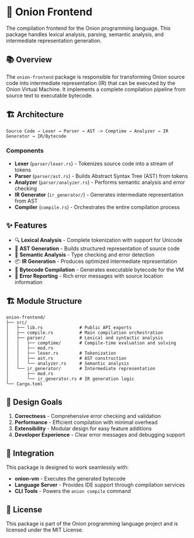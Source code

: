 # 🧅 Onion Frontend

The compilation frontend for the Onion programming language. This package handles lexical analysis, parsing, semantic analysis, and intermediate representation generation.

## 📚 Overview

The `onion-frontend` package is responsible for transforming Onion source code into intermediate representation (IR) that can be executed by the Onion Virtual Machine. It implements a complete compilation pipeline from source text to executable bytecode.

## 🏗️ Architecture

```
Source Code → Lexer → Parser → AST -> Comptime → Analyzer → IR Generator → IR/Bytecode
```

### Components

- **Lexer** (`parser/lexer.rs`) - Tokenizes source code into a stream of tokens
- **Parser** (`parser/ast.rs`) - Builds Abstract Syntax Tree (AST) from tokens
- **Analyzer** (`parser/analyzer.rs`) - Performs semantic analysis and error checking
- **IR Generator** (`ir_generator/`) - Generates intermediate representation from AST
- **Compiler** (`compile.rs`) - Orchestrates the entire compilation process

## ✨ Features

- 🔍 **Lexical Analysis** - Complete tokenization with support for Unicode
- 🌳 **AST Generation** - Builds structured representation of source code
- 🔎 **Semantic Analysis** - Type checking and error detection
- 📦 **IR Generation** - Produces optimized intermediate representation
- 🚀 **Bytecode Compilation** - Generates executable bytecode for the VM
- 🔧 **Error Reporting** - Rich error messages with source location information

## 🏗️ Module Structure

```
onion-frontend/
├── src/
│   ├── lib.rs              # Public API exports
│   ├── compile.rs          # Main compilation orchestration
│   ├── parser/             # Lexical and syntactic analysis
│   │   ├── comptime/       # Compile-time evaluation and solving
│   │   ├── mod.rs
│   │   ├── lexer.rs        # Tokenization
│   │   ├── ast.rs          # AST construction
│   │   └── analyzer.rs     # Semantic analysis
│   └── ir_generator/       # Intermediate representation
│       ├── mod.rs
│       └── ir_generator.rs # IR generation logic
└── Cargo.toml
```

## 🎯 Design Goals

1. **Correctness** - Comprehensive error checking and validation
2. **Performance** - Efficient compilation with minimal overhead
3. **Extensibility** - Modular design for easy feature additions
4. **Developer Experience** - Clear error messages and debugging support

## 🤝 Integration

This package is designed to work seamlessly with:

- **onion-vm** - Executes the generated bytecode
- **Language Server** - Provides IDE support through compilation services
- **CLI Tools** - Powers the `onion compile` command

## 📄 License

This package is part of the Onion programming language project and is licensed under the MIT License.
